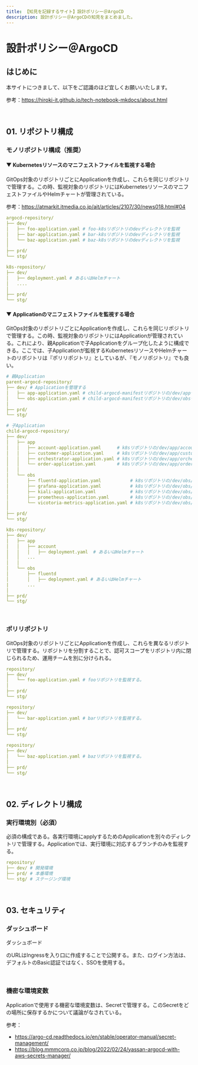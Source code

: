 ```yaml
---
title: 【知見を記録するサイト】設計ポリシー＠ArgoCD
description: 設計ポリシー＠ArgoCDの知見をまとめました。
---
```


# 設計ポリシー＠ArgoCD

## はじめに

本サイトにつきまして、以下をご認識のほど宜しくお願いいたします。

参考：https://hiroki-it.github.io/tech-notebook-mkdocs/about.html

<br>

## 01. リポジトリ構成

### モノリポジトリ構成（推奨）

#### ▼ Kubernetesリソースのマニフェストファイルを監視する場合

GitOps対象のリポジトリごとにApplicationを作成し、これらを同じリポジトリで管理する。この時、監視対象のリポジトリにはKubernetesリソースのマニフェストファイルやHelmチャートが管理されている。

参考：https://atmarkit.itmedia.co.jp/ait/articles/2107/30/news018.html#04

```yaml
argocd-repository/
├── dev/
│   ├── foo-application.yaml # foo-k8sリポジトリのdevディレクトリを監視
│   ├── bar-application.yaml # bar-k8sリポジトリのdevディレクトリを監視
│   └── baz-application.yaml # baz-k8sリポジトリのdevディレクトリを監視
│
├── prd/
└── stg/
```

```yaml
k8s-repository/
├── dev/
│   ├── deployment.yaml # あるいはHelmチャート
│   ....
│
├── prd/
└── stg/
```



#### ▼ Applicationのマニフェストファイルを監視する場合

GitOps対象のリポジトリごとにApplicationを作成し、これらを同じリポジトリで管理する。この時、監視対象のリポジトリにはApplicationが管理されている。これにより、親Applicationで子Applicationをグループ化したように構成できる。ここでは、子Applicationが監視するKubernetesリソースやHelmチャートのリポジトリは『ポリリポジトリ』としているが、『モノリポジトリ』でも良い。

```yaml
# 親Application
parent-argocd-repository/
├── dev/ # Applicationを管理する
│   ├── app-application.yaml # child-argocd-manifestリポジトリの/dev/appディレクトリを監視
│   └── obs-application.yaml # child-argocd-manifestリポジトリの/dev/obsディレクトリを監視
│
├── prd/
└── stg/
```

 ````yaml
# 子Application
child-argocd-repository/
├── dev/
│   ├── app
│   │   ├── account-application.yaml      # k8sリポジトリの/dev/app/accountディレクトリを監視
│   │   ├── customer-application.yaml     # k8sリポジトリの/dev/app/customerディレクトリを監視
│   │   ├── orchestrator-application.yaml # k8sリポジトリの/dev/app/orchestratorディレクトリを監視
│   │   └── order-application.yaml        # k8sリポジトリの/dev/app/orderディレクトリを監視
│   │
│   └── obs
│       ├── fluentd-application.yaml           # k8sリポジトリの/dev/obs/fluentdディレクトリを監視
│       ├── grafana-application.yaml           # k8sリポジトリの/dev/obs/grafanaディレクトリを監視
│       ├── kiali-application.yaml             # k8sリポジトリの/dev/obs/kialiディレクトリを監視
│       ├── prometheus-application.yaml        # k8sリポジトリの/dev/obs/prometheusディレクトリを監視
│       └── vicotoria-metrics-application.yaml # k8sリポジトリの/dev/obs/vicotoria-metricsディレクトリを監視
│
├── prd/
└── stg/
 ````

```yaml
k8s-repository/
├── dev/
│   ├── app
│   │   ├── account
│   │   │   ├── deployment.yaml  # あるいはHelmチャート
│   │   ...
│   │
│   └── obs
│       ├── fluentd
│       │   ├── deployment.yaml # あるいはHelmチャート
|       ...
│ 
├── prd/
└── stg/
```

<br>

### ポリリポジトリ

GitOps対象のリポジトリごとにApplicationを作成し、これらを異なるリポジトリで管理する。リポジトリを分割することで、認可スコープをリポジトリ内に閉じられるため、運用チームを別に分けられる。

```yaml
repository/
├── dev/
│   └── foo-application.yaml # fooリポジトリを監視する。
│
├── prd/
└── stg/
```

```yaml
repository/
├── dev/
│   └── bar-application.yaml # barリポジトリを監視する。
│
├── prd/
└── stg/
```

```yaml
repository/
├── dev/
│   └── baz-application.yaml # bazリポジトリを監視する。
│
├── prd/
└── stg/
```

<br>

## 02. ディレクトリ構成

### 実行環境別（必須）

必須の構成である。各実行環境にapplyするためのApplicationを別々のディレクトリで管理する。Applicationでは、実行環境に対応するブランチのみを監視する。

```yaml
repository/
├── dev/ # 開発環境
├── prd/ # 本番環境
└── stg/ # ステージング環境
```

<br>

## 03. セキュリティ

### ダッシュボード

ダッシュボード

のURLはIngressを入り口に作成することで公開する。また、ログイン方法は、デフォルトのBasic認証ではなく、SSOを使用する。

<br>

### 機密な環境変数

Applicationで使用する機密な環境変数は、Secretで管理する。このSecretをどの場所に保存するかについて議論がなされている。

参考：

- https://argo-cd.readthedocs.io/en/stable/operator-manual/secret-management/
- https://blog.mmmcorp.co.jp/blog/2022/02/24/yassan-argocd-with-aws-secrets-manager/


